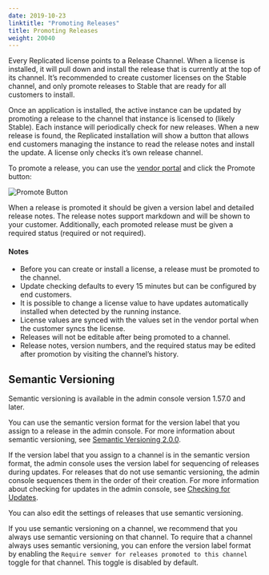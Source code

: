 ```yaml
---
date: 2019-10-23
linktitle: "Promoting Releases"
title: Promoting Releases
weight: 20040
---
```


Every Replicated license points to a Release Channel.
When a license is installed, it will pull down and install the release that is currently at the top of its channel.
It’s recommended to create customer licenses on the Stable channel, and only promote releases to Stable that are ready for all customers to install.

Once an application is installed, the active instance can be updated by promoting a release to the channel that instance is licensed to (likely Stable).
Each instance will periodically check for new releases.
When a new release is found, the Replicated installation will show a button that allows end customers managing the instance to read the release notes and install the update.
A license only checks it’s own release channel.

To promote a release, you can use the [vendor portal](https://vendor.replicated.com) and click the Promote button:

![Promote Button](/images/promote-button.png)

When a release is promoted it should be given a version label and detailed release notes.
The release notes support markdown and will be shown to your customer.
Additionally, each promoted release must be given a required status (required or not required).

#### Notes

- Before you can create or install a license, a release must be promoted to the channel.
- Update checking defaults to every 15 minutes but can be configured by end customers.
- It is possible to change a license value to have updates automatically installed when detected by the running instance.
- License values are synced with the values set in the vendor portal when the customer syncs the license.
- Releases will not be editable after being promoted to a channel.
- Release notes, version numbers, and the required status may be edited after promotion by visiting the channel’s history.

## Semantic Versioning

Semantic versioning is available in the admin console version 1.57.0 and later.

You can use the semantic version format for the version label that you assign to a release in the admin console. For more information about semantic versioning, see [Semantic Versioning 2.0.0](https://semver.org). 

If the version label that you assign to a channel is in the semantic version format, the admin console uses the version label for sequencing of releases during updates.
For releases that do not use semantic versioning, the admin console sequences them in the order of their creation.
For more information about checking for updates in the admin console, see [Checking for Updates](/kotsadm/updating/updating-kots-apps/#checking-for-updates).

You can also edit the settings of releases that use semantic versioning.

If you use semantic versioning on a channel, we recommend that you always use semantic versioning on that channel.
To require that a channel always uses semantic versioning, you can enfore the version label format by enabling the `Require semver for releases promoted to this channel` toggle for that channel.
This toggle is disabled by default.
